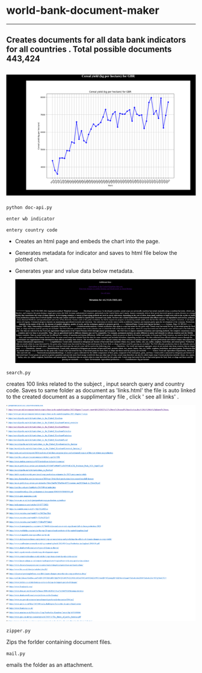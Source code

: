 # world-bank-document-maker
------------------------------------------------------------------------------------------------------
Creates documents for all data bank indicators for all countries .  Total possible documents 443,424
----------------------------------------------------------------------------------------------------------

![Alt Text](doc.png)
-----------------------------------------------------------------------------
```
python doc-api.py
```
```
enter wb indicator
```
```
entery country code
```

* Creates an html page and embeds the chart into the page.
* Generates metadata for indicator and saves to html file below the plotted chart.
* Generates year and value data below metadata.

  ![Alt Text](meta.png)

```
search.py
```
creates 100 links related to the subject , input search query and country code. Saves to same folder as document as 'links.html'
the file is auto linked to the created document as a supplimentary file , click ' see all links' .


![Alt Text](links.png)

```
zipper.py
```
Zips the forlder containing document files.
```
mail.py
```
emails the folder as an attachment.
